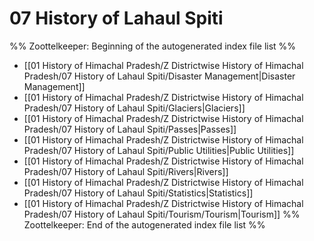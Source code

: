 # 07 History of Lahaul Spiti
%% Zoottelkeeper: Beginning of the autogenerated index file list  %%
-  [[01 History of Himachal Pradesh/Z Districtwise History of Himachal Pradesh/07 History of Lahaul Spiti/Disaster Management|Disaster Management]]
-  [[01 History of Himachal Pradesh/Z Districtwise History of Himachal Pradesh/07 History of Lahaul Spiti/Glaciers|Glaciers]]
-  [[01 History of Himachal Pradesh/Z Districtwise History of Himachal Pradesh/07 History of Lahaul Spiti/Passes|Passes]]
-  [[01 History of Himachal Pradesh/Z Districtwise History of Himachal Pradesh/07 History of Lahaul Spiti/Public Utilities|Public Utilities]]
-  [[01 History of Himachal Pradesh/Z Districtwise History of Himachal Pradesh/07 History of Lahaul Spiti/Rivers|Rivers]]
-  [[01 History of Himachal Pradesh/Z Districtwise History of Himachal Pradesh/07 History of Lahaul Spiti/Statistics|Statistics]]
-  [[01 History of Himachal Pradesh/Z Districtwise History of Himachal Pradesh/07 History of Lahaul Spiti/Tourism/Tourism|Tourism]]
%% Zoottelkeeper: End of the autogenerated index file list  %%
